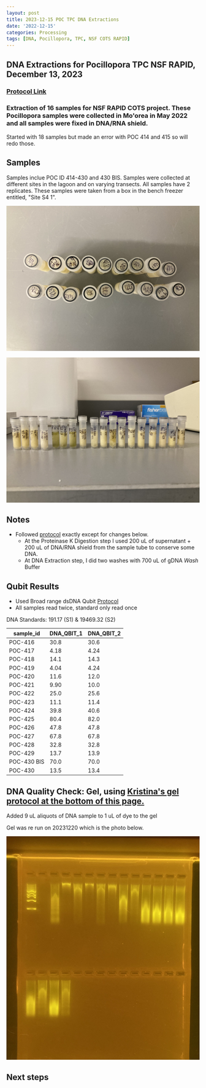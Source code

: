 ```yaml
---
layout: post
title: 2023-12-15 POC TPC DNA Extractions
date: '2022-12-15'
categories: Processing
tags: [DNA, Pocillopora, TPC, NSF COTS RAPID]
---
```


## DNA Extractions for Pocillopora TPC NSF RAPID, December 13, 2023

### [Protocol Link](https://github.com/chloe-gilligan/Gilligan_Putnam_Lab_Notebook/blob/master/protocols/20231208_zymo_DNA_miniprepplusKit_Protocol.md)

### Extraction of 16 samples for NSF RAPID COTS project. These Pocillopora samples were collected in Mo'orea in May 2022 and all samples were fixed in DNA/RNA shield.
Started with 18 samples but made an error with POC 414 and 415 so will redo those. 

## Samples

Samples inclue POC ID 414-430 and 430 BIS.
Samples were collected at different sites in the lagoon and on varying transects. All samples have 2 replicates. These samples were taken from a box in the bench freezer entitled, "Site S4 1".

![images/20231215-caps.jpg](https://github.com/chloe-gilligan/Gilligan_Putnam_Lab_Notebook/blob/master/images/20231215-caps.jpg?raw=true)

![images/20231215-tubes.jpg](https://github.com/chloe-gilligan/Gilligan_Putnam_Lab_Notebook/blob/master/images/20231215-tubes.jpg?raw=true)



## Notes

- Followed [protocol](https://github.com/chloe-gilligan/Gilligan_Putnam_Lab_Notebook/blob/master/_posts/20231208_zymo_DNA_miniprepplusKit_Protocol.md) exactly except for changes below.
	- At the Proteinase K Digestion step I used 200 uL of supernatant + 200 uL of DNA/RNA shield from the sample tube to conserve some DNA.
	- At DNA Extraction step, I did two washes with 700 uL of gDNA _Wash_ Buffer

## Qubit Results

- Used Broad range dsDNA Qubit [Protocol](https://zdellaert.github.io/ZD_Putnam_Lab_Notebook/Qubit-Protocol/)
- All samples read twice, standard only read once

DNA Standards: 191.17 (S1) & 19469.32 (S2)

| sample_id | DNA_QBIT_1 | DNA_QBIT_2 | 
|-----------|------------|------------|
| POC-416   | 30.8       |30.6        |
| POC-417   | 4.18       |4.24        |
| POC-418   | 14.1       |14.3        |
| POC-419   | 4.04       |4.24        |
| POC-420   | 11.6       |12.0        | 
| POC-421   | 9.90       |10.0        |
| POC-422   | 25.0       |25.6        |
| POC-423   | 11.1       |11.4        |
| POC-424   | 39.8       |40.6        |
| POC-425   | 80.4       |82.0        |
| POC-426   | 47.8       |47.8        |
| POC-427   | 67.8       |67.8        |
| POC-428   | 32.8       |32.8        |
| POC-429   | 13.7       |13.9        |
| POC-430 BIS   | 70.0       |70.0        |
| POC-430   | 13.5       |13.4        |

## DNA Quality Check: Gel, using [Kristina's gel protocol at the bottom of this page.](https://github.com/chloe-gilligan/Gilligan_Putnam_Lab_Notebook/blob/master/_posts/20231208_zymo_DNA_miniprepplusKit_Protocol.md)

Added 9 uL aliquots of DNA sample to 1 uL of dye to the gel

Gel was re run on 20231220 which is the photo below.

![images/Gels/20231220-gel.jpg](https://github.com/chloe-gilligan/Gilligan_Putnam_Lab_Notebook/blob/master/images/Gels/20231220-gel.jpg?raw=true)

## Next steps
